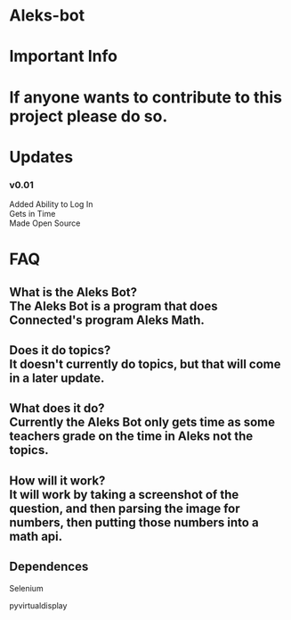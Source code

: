 # Aleks-bot

<h1>Important Info</h1>
<h1> If anyone wants to contribute to this project please do so.
<h1>Updates</h1>
<h3>v0.01</h3>
Added Ability to Log In<br>
Gets in Time<br>
Made Open Source</h3>

<h1>FAQ</h1>
<h2>What is the Aleks Bot? <br>
  The Aleks Bot is a program that does Connected's program Aleks Math.</h2> 
  
  <h2>Does it do topics?<br>
  It doesn't currently do topics, but that will come in a later update.<h2>
  
  <h2>What does it do?<br>
  Currently the Aleks Bot only gets time as some teachers grade on the time in Aleks not the topics.<h2>
  
<h2>How will it work?<br>
It will work by taking a screenshot of the question, and then parsing the image for numbers, then putting those numbers into a math api.</h2> 
  <h2>Dependences</h2>
 <p>Selenium</p>
<p>pyvirtualdisplay</p>
